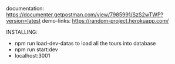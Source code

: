 documentation: https://documenter.getpostman.com/view/7985991/SzS2wTWP?version=latest
demo-links: https://random-project.herokuapp.com/

INSTALLING:

- npm run load-dev-datas to load all the tours into database
- npm run start:dev
- localhost:3001
